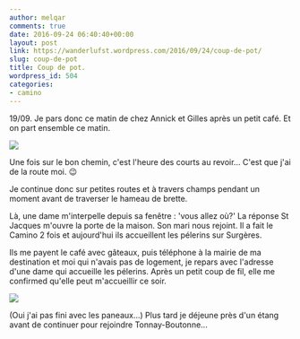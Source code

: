 ```yaml
---
author: melqar
comments: true
date: 2016-09-24 06:40:40+00:00
layout: post
link: https://wanderlufst.wordpress.com/2016/09/24/coup-de-pot/
slug: coup-de-pot
title: Coup de pot.
wordpress_id: 504
categories:
- camino
---
```


19/09. Je pars donc ce matin de chez Annick et Gilles après un petit café. Et on part ensemble ce matin.

[![](http://wanderlufst.files.wordpress.com/2016/09/wp-image-443006278jpg.jpg)](http://wanderlufst.files.wordpress.com/2016/09/wp-image-443006278jpg.jpg)

Une fois sur le bon chemin, c'est l'heure des courts au revoir... C'est que j'ai de la route moi. 😉

Je continue donc sur petites routes et à travers champs pendant un moment avant de traverser le hameau de brette.

Là, une dame m'interpelle depuis sa fenêtre : 'vous allez où?' La réponse St Jacques m'ouvre la porte de la maison. Son mari nous rejoint. Il a fait le Camino 2 fois et aujourd'hui ils accueillent les pélerins sur Surgères. 

Ils me payent le café avec gâteaux, puis téléphone à la mairie de ma destination et moi qui n'avais pas de logement, je repars avec l'adresse d'une dame qui accueille les pélerins. Après un petit coup de fil, elle me confirmed qu'elle peut m'accueillir ce soir.

[![](http://wanderlufst.files.wordpress.com/2016/09/wp-image-74393908jpg.jpg)](http://wanderlufst.files.wordpress.com/2016/09/wp-image-74393908jpg.jpg)

(Oui j'ai pas fini avec les paneaux...)
Plus tard je déjeune près d'un étang avant de continuer pour rejoindre Tonnay-Boutonne...
